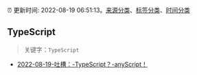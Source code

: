 :alarm_clock: 更新时间: 2022-08-19 06:51:13。[来源分类](../README.md)、[标签分类](../TAGS.md)、[时间分类](../TIMELINE.md)

## TypeScript


> 关键字：`TypeScript`



- [2022-08-19-吐槽：-TypeScript？-anyScript！](https://www.v2ex.com/t/873990) 